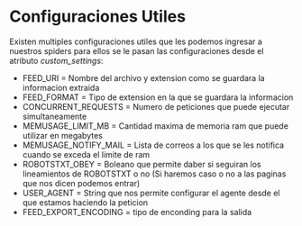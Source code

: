 # Configuraciones Utiles


Existen multiples configuraciones utiles que les podemos ingresar a nuestros spiders para ellos se le pasan las configuraciones desde el atributo _custom_settings_:
- FEED_URI = Nombre del archivo y extension como se guardara la informacion extraida
- FEED_FORMAT = Tipo de extension en la que se guardara la informacion
- CONCURRENT_REQUESTS = Numero de peticiones que puede ejecutar simultaneamente
- MEMUSAGE_LIMIT_MB = Cantidad maxima de memoria ram que puede utilizar en megabytes
- MEMUSAGE_NOTIFY_MAIL = Lista de correos a los que se les notifica cuando se exceda el limite de ram
- ROBOTSTXT_OBEY = Boleano que permite daber si seguiran los lineamientos de ROBOTSTXT o no (Si haremos caso o no a las paginas que nos dicen podemos entrar)
- USER_AGENT = String que nos permite configurar el agente desde el que estamos haciendo la peticion
- FEED_EXPORT_ENCODING = tipo de enconding para la salida
